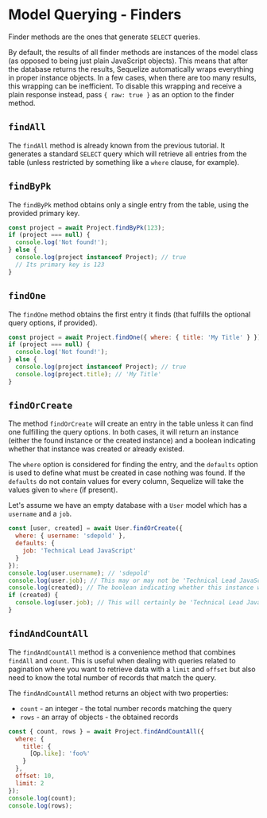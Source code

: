 # Model Querying - Finders

Finder methods are the ones that generate `SELECT` queries.

By default, the results of all finder methods are instances of the model class (as opposed to being just plain JavaScript objects). This means that after the database returns the results, Sequelize automatically wraps everything in proper instance objects. In a few cases, when there are too many results, this wrapping can be inefficient. To disable this wrapping and receive a plain response instead, pass `{ raw: true }` as an option to the finder method.

## `findAll`

The `findAll` method is already known from the previous tutorial. It generates a standard `SELECT` query which will retrieve all entries from the table (unless restricted by something like a `where` clause, for example).

## `findByPk`

The `findByPk` method obtains only a single entry from the table, using the provided primary key.

```js
const project = await Project.findByPk(123);
if (project === null) {
  console.log('Not found!');
} else {
  console.log(project instanceof Project); // true
  // Its primary key is 123
}
```

## `findOne`

The `findOne` method obtains the first entry it finds (that fulfills the optional query options, if provided).

```js
const project = await Project.findOne({ where: { title: 'My Title' } });
if (project === null) {
  console.log('Not found!');
} else {
  console.log(project instanceof Project); // true
  console.log(project.title); // 'My Title'
}
```

## `findOrCreate`

The method `findOrCreate` will create an entry in the table unless it can find one fulfilling the query options. In both cases, it will return an instance (either the found instance or the created instance) and a boolean indicating whether that instance was created or already existed.

The `where` option is considered for finding the entry, and the `defaults` option is used to define what must be created in case nothing was found. If the `defaults` do not contain values for every column, Sequelize will take the values given to `where` (if present).

Let's assume we have an empty database with a `User` model which has a `username` and a `job`.

```js
const [user, created] = await User.findOrCreate({
  where: { username: 'sdepold' },
  defaults: {
    job: 'Technical Lead JavaScript'
  }
});
console.log(user.username); // 'sdepold'
console.log(user.job); // This may or may not be 'Technical Lead JavaScript'
console.log(created); // The boolean indicating whether this instance was just created
if (created) {
  console.log(user.job); // This will certainly be 'Technical Lead JavaScript'
}
```

## `findAndCountAll`

The `findAndCountAll` method is a convenience method that combines `findAll` and `count`. This is useful when dealing with queries related to pagination where you want to retrieve data with a `limit` and `offset` but also need to know the total number of records that match the query.

The `findAndCountAll` method returns an object with two properties:

* `count` - an integer - the total number records matching the query
* `rows` - an array of objects - the obtained records

```js
const { count, rows } = await Project.findAndCountAll({
  where: {
    title: {
      [Op.like]: 'foo%'
    }
  },
  offset: 10,
  limit: 2
});
console.log(count);
console.log(rows);
```